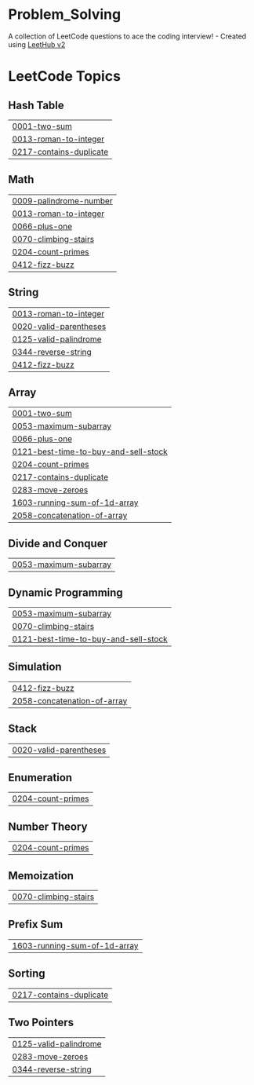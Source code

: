 # Problem_Solving
A collection of LeetCode questions to ace the coding interview! - Created using [LeetHub v2](https://github.com/arunbhardwaj/LeetHub-2.0)

<!---LeetCode Topics Start-->
# LeetCode Topics
## Hash Table
|  |
| ------- |
| [0001-two-sum](https://github.com/Mahmoudelnagar5/Problem_Solving/tree/master/0001-two-sum) |
| [0013-roman-to-integer](https://github.com/Mahmoudelnagar5/Problem_Solving/tree/master/0013-roman-to-integer) |
| [0217-contains-duplicate](https://github.com/Mahmoudelnagar5/Problem_Solving/tree/master/0217-contains-duplicate) |
## Math
|  |
| ------- |
| [0009-palindrome-number](https://github.com/Mahmoudelnagar5/Problem_Solving/tree/master/0009-palindrome-number) |
| [0013-roman-to-integer](https://github.com/Mahmoudelnagar5/Problem_Solving/tree/master/0013-roman-to-integer) |
| [0066-plus-one](https://github.com/Mahmoudelnagar5/Problem_Solving/tree/master/0066-plus-one) |
| [0070-climbing-stairs](https://github.com/Mahmoudelnagar5/Problem_Solving/tree/master/0070-climbing-stairs) |
| [0204-count-primes](https://github.com/Mahmoudelnagar5/Problem_Solving/tree/master/0204-count-primes) |
| [0412-fizz-buzz](https://github.com/Mahmoudelnagar5/Problem_Solving/tree/master/0412-fizz-buzz) |
## String
|  |
| ------- |
| [0013-roman-to-integer](https://github.com/Mahmoudelnagar5/Problem_Solving/tree/master/0013-roman-to-integer) |
| [0020-valid-parentheses](https://github.com/Mahmoudelnagar5/Problem_Solving/tree/master/0020-valid-parentheses) |
| [0125-valid-palindrome](https://github.com/Mahmoudelnagar5/Problem_Solving/tree/master/0125-valid-palindrome) |
| [0344-reverse-string](https://github.com/Mahmoudelnagar5/Problem_Solving/tree/master/0344-reverse-string) |
| [0412-fizz-buzz](https://github.com/Mahmoudelnagar5/Problem_Solving/tree/master/0412-fizz-buzz) |
## Array
|  |
| ------- |
| [0001-two-sum](https://github.com/Mahmoudelnagar5/Problem_Solving/tree/master/0001-two-sum) |
| [0053-maximum-subarray](https://github.com/Mahmoudelnagar5/Problem_Solving/tree/master/0053-maximum-subarray) |
| [0066-plus-one](https://github.com/Mahmoudelnagar5/Problem_Solving/tree/master/0066-plus-one) |
| [0121-best-time-to-buy-and-sell-stock](https://github.com/Mahmoudelnagar5/Problem_Solving/tree/master/0121-best-time-to-buy-and-sell-stock) |
| [0204-count-primes](https://github.com/Mahmoudelnagar5/Problem_Solving/tree/master/0204-count-primes) |
| [0217-contains-duplicate](https://github.com/Mahmoudelnagar5/Problem_Solving/tree/master/0217-contains-duplicate) |
| [0283-move-zeroes](https://github.com/Mahmoudelnagar5/Problem_Solving/tree/master/0283-move-zeroes) |
| [1603-running-sum-of-1d-array](https://github.com/Mahmoudelnagar5/Problem_Solving/tree/master/1603-running-sum-of-1d-array) |
| [2058-concatenation-of-array](https://github.com/Mahmoudelnagar5/Problem_Solving/tree/master/2058-concatenation-of-array) |
## Divide and Conquer
|  |
| ------- |
| [0053-maximum-subarray](https://github.com/Mahmoudelnagar5/Problem_Solving/tree/master/0053-maximum-subarray) |
## Dynamic Programming
|  |
| ------- |
| [0053-maximum-subarray](https://github.com/Mahmoudelnagar5/Problem_Solving/tree/master/0053-maximum-subarray) |
| [0070-climbing-stairs](https://github.com/Mahmoudelnagar5/Problem_Solving/tree/master/0070-climbing-stairs) |
| [0121-best-time-to-buy-and-sell-stock](https://github.com/Mahmoudelnagar5/Problem_Solving/tree/master/0121-best-time-to-buy-and-sell-stock) |
## Simulation
|  |
| ------- |
| [0412-fizz-buzz](https://github.com/Mahmoudelnagar5/Problem_Solving/tree/master/0412-fizz-buzz) |
| [2058-concatenation-of-array](https://github.com/Mahmoudelnagar5/Problem_Solving/tree/master/2058-concatenation-of-array) |
## Stack
|  |
| ------- |
| [0020-valid-parentheses](https://github.com/Mahmoudelnagar5/Problem_Solving/tree/master/0020-valid-parentheses) |
## Enumeration
|  |
| ------- |
| [0204-count-primes](https://github.com/Mahmoudelnagar5/Problem_Solving/tree/master/0204-count-primes) |
## Number Theory
|  |
| ------- |
| [0204-count-primes](https://github.com/Mahmoudelnagar5/Problem_Solving/tree/master/0204-count-primes) |
## Memoization
|  |
| ------- |
| [0070-climbing-stairs](https://github.com/Mahmoudelnagar5/Problem_Solving/tree/master/0070-climbing-stairs) |
## Prefix Sum
|  |
| ------- |
| [1603-running-sum-of-1d-array](https://github.com/Mahmoudelnagar5/Problem_Solving/tree/master/1603-running-sum-of-1d-array) |
## Sorting
|  |
| ------- |
| [0217-contains-duplicate](https://github.com/Mahmoudelnagar5/Problem_Solving/tree/master/0217-contains-duplicate) |
## Two Pointers
|  |
| ------- |
| [0125-valid-palindrome](https://github.com/Mahmoudelnagar5/Problem_Solving/tree/master/0125-valid-palindrome) |
| [0283-move-zeroes](https://github.com/Mahmoudelnagar5/Problem_Solving/tree/master/0283-move-zeroes) |
| [0344-reverse-string](https://github.com/Mahmoudelnagar5/Problem_Solving/tree/master/0344-reverse-string) |
<!---LeetCode Topics End-->